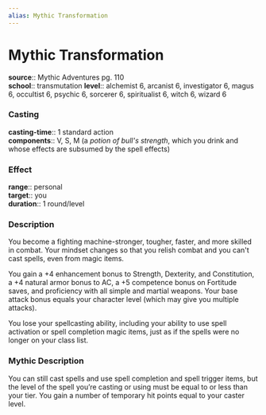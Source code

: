 ```yaml
---
alias: Mythic Transformation
---
```


# Mythic Transformation

**source**:: Mythic Adventures pg. 110  
**school**:: transmutation
**level**:: alchemist 6, arcanist 6, investigator 6, magus 6, occultist 6, psychic 6, sorcerer 6, spiritualist 6, witch 6, wizard 6

### Casting 

**casting-time**:: 1 standard action  
**components**:: V, S, M (a *potion of bull's strength*, which you drink and whose effects are subsumed by the spell effects)

### Effect 

**range**:: personal  
**target**:: you  
**duration**:: 1 round/level

### Description 

You become a fighting machine-stronger, tougher, faster, and more skilled in combat. Your mindset changes so that you relish combat and you can't cast spells, even from magic items.  
  
You gain a +4 enhancement bonus to Strength, Dexterity, and Constitution, a +4 natural armor bonus to AC, a +5 competence bonus on Fortitude saves, and proficiency with all simple and martial weapons. Your base attack bonus equals your character level (which may give you multiple attacks).  
  
You lose your spellcasting ability, including your ability to use spell activation or spell completion magic items, just as if the spells were no longer on your class list.

### Mythic Description

You can still cast spells and use spell completion and spell trigger items, but the level of the spell you’re casting or using must be equal to or less than your tier. You gain a number of temporary hit points equal to your caster level.
